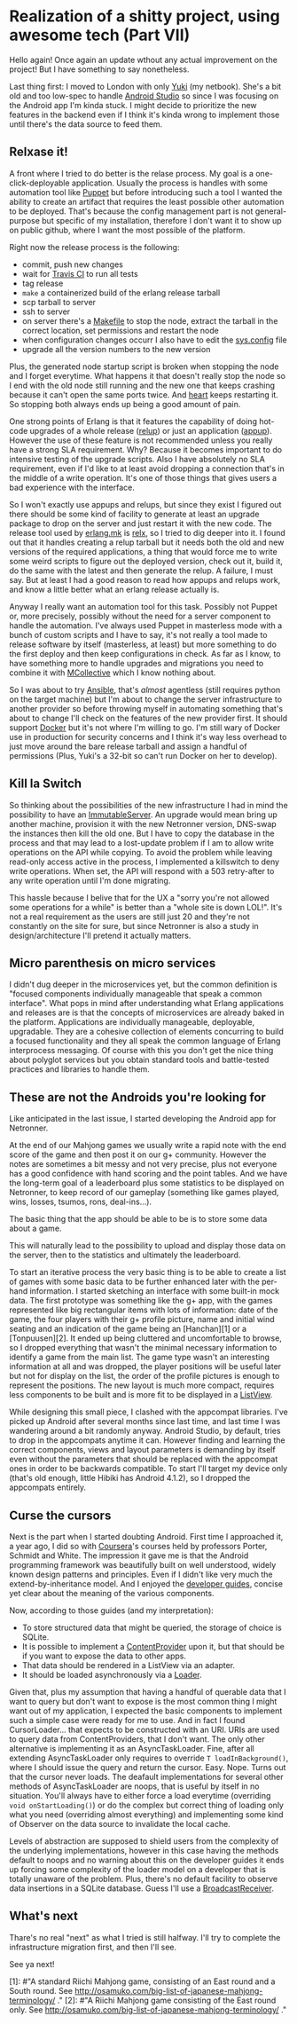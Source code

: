 # Realization of a shitty project, using awesome tech (Part VII)

Hello again! Once again an update wthout any actual improvement on the project! But I have something to say nonetheless.

Last thing first: I moved to London with only [Yuki](http://fav.me/d4fmozc) (my netbook). She's a bit old and too low-spec to handle [Android Studio](http://developer.android.com/tools/studio/index.html) so since I was focusing on the Android app I'm kinda stuck. I might decide to prioritize the new features in the backend even if I think it's kinda wrong to implement those until there's the data source to feed them.

## Relxase it!

A front where I tried to do better is the relase process. My goal is a one-click-deployable application. Usually the process is handles with some automation tool like [Puppet](http://puppetlabs.com/) but before introducing such a tool I wanted the ability to create an artifact that requires the least possible other automation to be deployed. That's because the config management part is not general-purpose but specific of my installation, therefore I don't want it to show up on public github, where I want the most possible of the platform.

 Right now the release process is the following:
- commit, push new changes
- wait for [Travis CI](travis-ci.org/caligin/netronner) to run all tests
- tag release
- `make` a containerized build of the erlang release tarball
- scp tarball to server
- ssh to server
- on server there's a [Makefile](https://www.gnu.org/software/make/manual/html_node/Makefiles.html) to stop the node, extract the tarball in the correct location, set permissions and restart the node
- when configuration changes occurr I also have to edit the [sys.config](http://www.erlang.org/doc/man/config.html) file
- upgrade all the version numbers to the new version

Plus, the generated node startup script is broken when stopping the node and I forget everytime. What happens it that doesn't really stop the node so I end with the old node still running and the new one that keeps crashing because it can't open the same ports twice. And [heart](http://erlang.org/doc/man/heart.html) keeps restarting it. So stopping both always ends up being a good amount of pain.

One strong points of Erlang is that it features the capability of doing hot-code upgrades of a whole release ([relup](http://www.erlang.org/doc/man/relup.html)) or just an application ([appup](http://www.erlang.org/doc/man/appup.html)). However the use of these feature is not recommended unless you really have a strong SLA requirement. Why? Because it becomes important to do intensive testing of the upgrade scripts. Also I have absolutely no SLA requirement, even if I'd like to at least avoid dropping a connection that's in the middle of a write operation. It's one of those things that gives users a bad experience with the interface.

So I won't exactly use appups and relups, but since they exist I figured out there should be some kind of facility to generate at least an upgrade package to drop on the server and just restart it with the new code. The release tool used by [erlang.mk](https://github.com/ninenines/erlang.mk) is [relx](https://github.com/erlware/relx), so I tried to dig deeper into it. I found out that it handles creating a relup tarball but it needs both the old and new versions of the required applications, a thing that would force me to write some weird scripts to figure out the deployed version, check out it, build it, do the same with the latest and then generate the relup. A failure, I must say. But at least I had a good reason to read how appups and relups work, and know a little better what an erlang release actually is.

Anyway I really want an automation tool for this task. Possibly not Puppet or, more precisely, possibly without the need for a server component to handle the automation. I've always used Puppet in masterless mode with a bunch of custom scripts and I have to say, it's not really a tool made to release software by itself (masterless, at least) but more something to do the first deploy and then keep configurations in check. As far as I know, to have something more to handle upgrades and migrations you need to combine it with [MCollective](https://puppetlabs.com/mcollective) which I know nothing about.

So I was about to try [Ansible](http://www.ansible.com/home), that's *almost* agentless (still requires python on the target machine) but I'm about to change the server infrastructure to another provider so before throwing myself in automating something that's about to change I'll check on the features of the new provider first. It should support [Docker](https://www.docker.com/) but it's not where I'm willing to go. I'm still wary of Docker use in production for security concerns and I think it's way less overhead to just move around the bare release tarball and assign a handful of permissions (Plus, Yuki's a 32-bit so can't run Docker on her to develop).

## Kill la Switch

So thinking about the possibilities of the new infrastructure I had in mind the possibility to have an [ImmutableServer](http://martinfowler.com/bliki/ImmutableServer.html). An upgrade would mean bring up another machine, provision it with the new Netronner version, DNS-swap the instances then kill the old one. But I have to copy the database in the process and that may lead to a lost-update problem if I am to allow write operations on the API while copying. To avoid the problem while leaving read-only access active in the process, I implemented a killswitch to deny write operations. When set, the API will respond with a 503 retry-after to any write operation until I'm done migrating.

This hassle because I belive that for the UX a "sorry you're not allowed some operations for a while" is better than a "whole site is down LOL!". It's not a real requirement as the users are still just 20 and they're not constantly on the site for sure, but since Netronner is also a study in design/architecture I'll pretend it actually matters.

## Micro parenthesis on micro services

I didn't dug deeper in the microservices yet, but the common definition is "focused components individually manageable that speak a common interface". What pops in mind after understanding what Erlang applications and releases are is that the concepts of microservices are already baked in the platform. Applications are individually manageable, deployable, upgradable. They are a cohesive collection of elements concurring to build a focused functionality and they all speak the common language of Erlang interprocess messaging. Of course with this you don't get the nice thing about polyglot services but you obtain standard tools and battle-tested practices and libraries to handle them.

## These are not the Androids you're looking for

Like anticipated in the last issue, I started developing the Android app for Netronner.

At the end of our Mahjong games we usually write a rapid note with the end score of the game and then post it on our g+ community. However the notes are sometimes a bit messy and not very precise, plus not everyone has a good confidence with hand scoring and the point tables. And we have the long-term goal of a leaderboard plus some statistics to be displayed on Netronner, to keep record of our gameplay (something like games played, wins, losses, tsumos, rons, deal-ins...).

The basic thing that the app should be able to be is to store some data about a game.

This will naturally lead to the possibility to upload and display those data on the server, then to the statistics and ultimately the leaderboard.

To start an iterative process the very basic thing is to be able to create a list of games with some basic data to be further enhanced later with the per-hand information. I started sketching an interface with some built-in mock data. The first prototype was something like the g+ app, with the games represented like big rectangular items with lots of information: date of the game, the four players with their g+ profile picture, name and initial wind seating and an indication of the game being an [Hanchan][1] or a [Tonpuusen][2]. It ended up being cluttered and uncomfortable to browse, so I dropped everything that wasn't the minimal necessary information to identify a game from the main list. The game type wasn't an interesting information at all and was dropped, the player positions will be useful later but not for display on the list, the order of the profile pictures is enough to represent the positions. The new layout is much more compact, requires less components to be built and is more fit to be displayed in a [ListView](http://developer.android.com/guide/topics/ui/layout/listview.html).

While designing this small piece, I clashed with the appcompat libraries. I've picked up Android after several months since last time, and last time I was wandering around a bit randomly anyway. Android Studio, by default, tries to drop in the appcompats anytime it can. However finding and learning the correct components, views and layout parameters is demanding by itself even without the parameters that should be replaced with the appcompat ones in order to be backwards compatible. To start I'll target my device only (that's old enough, little Hibiki has Android 4.1.2), so I dropped the appcompats entirely.

## Curse the cursors

Next is the part when I started doubting Android. First time I approached it, a year ago, I did so with [Coursera](https://www.coursera.org/)'s courses held by professors Porter, Schmidt and White. The impression it gave me is that the Android programming framework was beautifully built on well understood, widely known design patterns and principles. Even if I didn't like very much the extend-by-inheritance model. And I enjoyed the [developer guides](https://developer.android.com/guide/index.html), concise yet clear about the meaning of the various components.

Now, according to those guides (and my interpretation):
- To store structured data that might be queried, the storage of choice is SQLite.
- It is possible to implement a [ContentProvider](http://developer.android.com/guide/topics/providers/content-providers.html) upon it, but that should be if you want to expose the data to other apps.
- That data should be rendered in a ListView via an adapter.
- It should be loaded asynchronously via a [Loader](http://developer.android.com/guide/components/loaders.html).

Given that, plus my assumption that having a handful of querable data that I want to query but don't want to expose is the most common thing I might want out of my application, I expected the basic components to implement such a simple case were ready for me to use. And in fact I found CursorLoader... that expects to be constructed with an URI. URIs are used to query data from ContentProviders, that I don't want. The only other alternative is implementing it as an AsyncTaskLoader. Fine, after all extending AsyncTaskLoader only requires to override `T loadInBackground()`, where I should issue the query and return the cursor. Easy. Nope. Turns out that the cursor never loads. The deafault implementations for several other methods of AsyncTaskLoader are noops, that is useful by itself in no situation. You'll always have to either force a load everytime (overriding `void onStartLoading()`) or do the complex but correct thing of loading only what you need (overriding almost everything) and implementing some kind of Observer on the data source to invalidate the local cache.

Levels of abstraction are supposed to shield users from the complexity of the underlying implementations, however in this case having the methods default to noops and no warning about this on the developer guides it ends up forcing some complexity of the loader model on a developer that is totally unaware of the problem. Plus, there's no default facility to observe data insertions in a SQLite database. Guess I'll use a [BroadcastReceiver](http://developer.android.com/reference/android/content/BroadcastReceiver.html).

## What's next

Thare's no real "next" as what I tried is still halfway. I'll try to complete the infrastructure migration first, and then I'll see.

See ya next!


[1]: #"A standard Riichi Mahjong game, consisting of an East round and a South round. See http://osamuko.com/big-list-of-japanese-mahjong-terminology/ ."
[2]: #"A Riichi Mahjong game consisting of the East round only. See http://osamuko.com/big-list-of-japanese-mahjong-terminology/ ."